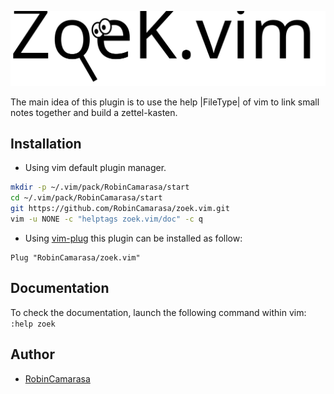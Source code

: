 ![zoek.vim](assets/logo.svg)

The main idea of this plugin is to use the help |FileType| of vim to link small 
notes together and build a zettel-kasten.

## Installation

- Using vim default plugin manager.

```bash
mkdir -p ~/.vim/pack/RobinCamarasa/start
cd ~/.vim/pack/RobinCamarasa/start
git https://github.com/RobinCamarasa/zoek.vim.git
vim -u NONE -c "helptags zoek.vim/doc" -c q
```

- Using [vim-plug](https://github.com/junegunn/vim-plug) this plugin can be installed as follow:

```vimscript
Plug "RobinCamarasa/zoek.vim"
```

## Documentation

To check the documentation, launch the following command within vim: `:help zoek`

## Author

- [RobinCamarasa](https://github.com)

